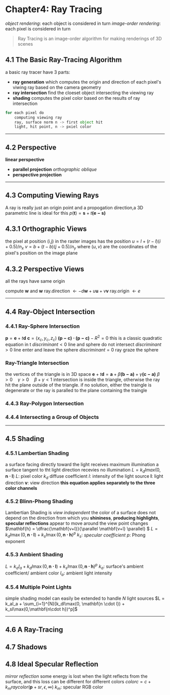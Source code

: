 Chapter4: Ray Tracing
=====================
_object rendering_: each object is considered in turn
_image-order rendering_: each pixel is considered in turn
> Ray Tracing is an image-order algorithm for making renderings of 3D scenes

## 4.1 The Basic Ray-Tracing Algorithm
a basic ray tracer have 3 parts:
- **ray generation** 
    which computes the origin and direction of each pixel's viwing ray based on the camera geometry
- **ray intersection** 
    find the cloeset object intersecting the viewing ray
- **shading**
    computes the pixel color based on the results of ray intersection
```python
for each pixel do
    computing viewing ray
    ray, surface norm n -> first object hit
    light, hit point, n -> pxiel color
```
-------------------
## 4.2 Perspective
**linear perspective** 
- **parallel projection**
    _orthographic_ _oblique_
- **perspective projection**
--------------------
## 4.3 Computing Viewing Rays
A ray is really just an origin point and a propogation direction,a 3D parametric line is ideal for this
$p(\mathbf{t}) = \mathbf{s} + t\mathbf{(e-s)}$
## 4.3.1 Orthographic Views
the pixel at position (i,j) in the raster images has the position
$u=l+(r-l)(i+0.5)/n_x$
$v=b+(t-b)(j+0.5)/n_y$
where $(u,v)$ are the coordinates of the pixel's position on the image plane
## 4.3.2 Perspective Views
all the rays have same origin

compute $\mathbf{w}$ and $\mathbf{w}$
ray.direction $\leftarrow -d\mathbf{w} + u\mathbf{u} + v\mathbf{v}$
ray.origin $\leftarrow e$

----------------------------
## 4.4 Ray-Object Intersection
### 4.4.1 Ray-Sphere Intersection
$\mathbf{p} =  \mathbf{e} + t\mathbf{d}$
$\mathbf{c} = (x_c, y_c, z_c)$
$\mathbf{(p-c)\cdot(p-c)} - R^2 = 0$
this is a classic quadratic equation in t
$discriminant < 0$ line and sphere do not intersect
$discriminant > 0$ line enter and leave the sphere
$discriminant = 0$ ray graze the sphere
### Ray-Triangle Intersection
the vertices of the triangle is in 3D space
$\mathbf{e} + t\mathbf{d} = \mathbf{a} + \beta \mathbf{(b-a)} + \gamma \mathbf{(c-a)}$
$\beta > 0 \quad \gamma > 0 \quad \beta + \gamma < 1$ intersection is inside the triangle, otherwise the ray hit the plane outside of the triangle.
if no solution, either the traingle is degenerate or the ray is paralled to the plane containing the traingle
### 4.4.3 Ray-Polygon Intersection
### 4.4.4 Intersecting a Group of Objects
----------------------------
## 4.5 Shading
### 4.5.1 Lambertian Shading
a surface facing directly toward the light receives maximum illumination
a surface tangent to tht light direction recevies no illumination
$L = k_dImax(0, \mathbf{n\cdot l} )$
$L:$ pixel color 
$k_d$ diffuse coefficient 
$I:$ intensity of the light source
$\mathbf{l}:$ light direction
$\mathbf{v}:$ view direction
**this equation applies separately to the three color channels**
### 4.5.2 Blinn-Phong Shading   
Lambertian Shading is _view independent_
the color of a surface does not depend on the direction from which you 
**shininess**, **producing highlights**, **specular reflections** appear to move around the view point changes
$\mathbf{h} = \dfrac{\mathbf{v+l}}{\parallel \mathbf{v+l} \parallel} $
$L = k_dI\max(0, \mathbf{n \cdot l}) + k_sI\max(0,\mathbf{n\cdot h})^p$
$k_s:$ _specular coefficient_
$p$: Phong exponent
### 4.5.3 Ambient Shading
$L = k_aI_a + k_dI\max(0, \mathbf{n \cdot l}) + k_sI\max(0,\mathbf{n\cdot h})^p$
$k_a:$ surface's ambient coefficient/ ambient color
$I_a:$ ambient light intensity
### 4.5.4 Multiple Point Lights
simple shading model can easily be extended to handle _N_ light sources
$L = k_aI_a + \sum_{i=1}^{N}[k_dI\max(0, \mathbf{n \cdot l}) + k_sI\max(0,\mathbf{n\cdot h})^p]$

----------------------------
## 4.6 A Ray-Tracing 
## 4.7 Shadows
## 4.8 Ideal Specular Reflection
_mirror reflection_
some energy is lost when the light reflects from the surface, and this loss can be different for different colors
$color c = c + k_mraycolor(\mathbf{p}+sr, \epsilon, \infty)$
$k_m:$ specular RGB color